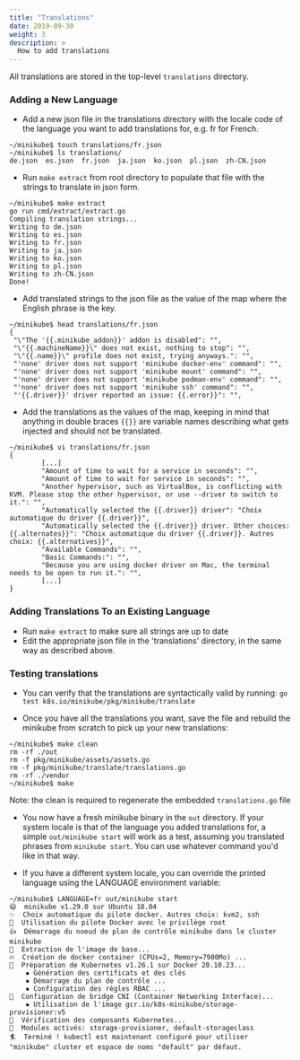 ```yaml
---
title: "Translations"
date: 2019-09-30
weight: 3
description: >
  How to add translations
---
```


All translations are stored in the top-level `translations` directory.

### Adding a New Language

* Add a new json file in the translations directory with the locale code of the language you want to add
  translations for, e.g. fr for French.

 ```
 ~/minikube$ touch translations/fr.json
 ~/minikube$ ls translations/
 de.json  es.json  fr.json  ja.json  ko.json  pl.json  zh-CN.json
 ```

* Run `make extract` from root directory to populate that file with the strings to translate in json
  form.

 ```
 ~/minikube$ make extract
 go run cmd/extract/extract.go
 Compiling translation strings...
 Writing to de.json
 Writing to es.json
 Writing to fr.json
 Writing to ja.json
 Writing to ko.json
 Writing to pl.json
 Writing to zh-CN.json
 Done!
 ```

* Add translated strings to the json file as the value of the map where the English phrase is the key.

 ```
 ~/minikube$ head translations/fr.json
 {
  "\"The '{{.minikube_addon}}' addon is disabled": "",
  "\"{{.machineName}}\" does not exist, nothing to stop": "",
  "\"{{.name}}\" profile does not exist, trying anyways.": "",
  "'none' driver does not support 'minikube docker-env' command": "",
  "'none' driver does not support 'minikube mount' command": "",
  "'none' driver does not support 'minikube podman-env' command": "",
  "'none' driver does not support 'minikube ssh' command": "",
  "'{{.driver}}' driver reported an issue: {{.error}}": "",
 ```

* Add the translations as the values of the map, keeping in mind that anything in double braces `{{}}` are variable names describing what gets injected and should not be translated.

 ```
 ~/minikube$ vi translations/fr.json
 {
         [...]
         "Amount of time to wait for a service in seconds": "",
         "Amount of time to wait for service in seconds": "",
         "Another hypervisor, such as VirtualBox, is conflicting with KVM. Please stop the other hypervisor, or use --driver to switch to it.": "",
         "Automatically selected the {{.driver}} driver": "Choix automatique du driver {{.driver}}",
         "Automatically selected the {{.driver}} driver. Other choices: {{.alternates}}": "Choix automatique du driver {{.driver}}. Autres choix: {{.alternatives}}",
         "Available Commands": "",
         "Basic Commands:": "",
         "Because you are using docker driver on Mac, the terminal needs to be open to run it.": "",
         [...]
 }
 ```

### Adding Translations To an Existing Language

* Run `make extract` to make sure all strings are up to date
* Edit the appropriate json file in the 'translations' directory, in the same way as described above.

### Testing translations

* You can verify that the translations are syntactically valid by running: `go test k8s.io/minikube/pkg/minikube/translate`

* Once you have all the translations you want, save the file and rebuild the minikube from scratch to pick up your new translations:

 ```
 ~/minikube$ make clean
 rm -rf ./out
 rm -f pkg/minikube/assets/assets.go
 rm -f pkg/minikube/translate/translations.go
 rm -rf ./vendor
 ~/minikube$ make
 ```
 Note: the clean is required to regenerate the embedded `translations.go` file

* You now have a fresh minikube binary in the `out` directory. If your system locale is that of the language you added translations for, a simple `out/minikube start` will work as a test, assuming you translated phrases from `minikube start`. You can use whatever command you'd like in that way.

* If you have a different system locale, you can override the printed language using the LANGUAGE environment variable:

 ```
 ~/minikube$ LANGUAGE=fr out/minikube start
 😄  minikube v1.29.0 sur Ubuntu 18.04
 ✨  Choix automatique du pilote docker. Autres choix: kvm2, ssh
 📌  Utilisation du pilote Docker avec le privilège root
 👍  Démarrage du noeud de plan de contrôle minikube dans le cluster minikube
 🚜  Extraction de l'image de base...
 🔥  Création de docker container (CPUs=2, Memory=7900Mo) ...
 🐳  Préparation de Kubernetes v1.26.1 sur Docker 20.10.23...
     ▪ Génération des certificats et des clés
     ▪ Démarrage du plan de contrôle ...
     ▪ Configuration des règles RBAC ...
 🔗  Configuration de bridge CNI (Container Networking Interface)...
     ▪ Utilisation de l'image gcr.io/k8s-minikube/storage-provisioner:v5
 🔎  Vérification des composants Kubernetes...
 🌟  Modules activés: storage-provisioner, default-storageclass
 🏄  Terminé ! kubectl est maintenant configuré pour utiliser "minikube" cluster et espace de noms "default" par défaut.
 ```
